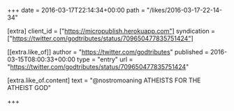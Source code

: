 +++
date = 2016-03-17T22:14:34+00:00
path = "/likes/2016-03-17-22-14-34"

[extra]
client_id = ["https://micropublish.herokuapp.com"]
syndication = ["https://twitter.com/godtributes/status/709650477835751424"]

[[extra.like_of]]
author = "https://twitter.com/godtributes"
published = 2016-03-15T08:00:33+00:00
type = "entry"
url = "https://twitter.com/godtributes/status/709650477835751424"

[extra.like_of.content]
text = "@nostromoaning ATHEISTS FOR THE ATHEIST GOD"

+++

<a href="https://brid.gy/publish/twitter"></a>